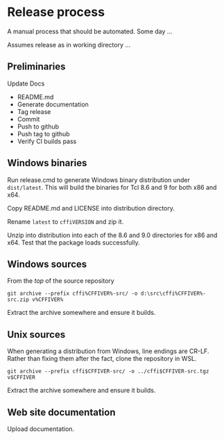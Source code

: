 # Release process

A manual process that should be automated. Some day ...

Assumes release as in working directory ...

## Preliminaries

Update Docs

- README.md
- Generate documentation
- Tag release
- Commit
- Push to github
- Push tag to github
- Verify CI builds pass

## Windows binaries

Run release.cmd to generate Windows binary distribution under `dist/latest`.
This will build the binaries for Tcl 8.6 and 9 for both x86 and x64.

Copy README.md and LICENSE into distribution directory.

Rename `latest` to `cffiVERSION` and zip it.

Unzip into distribution into each of the 8.6 and 9.0 directories for
x86 and x64. Test that the package loads successfully.

## Windows sources

From the *top* of the source repository

```
git archive --prefix cffi%CFFIVER%-src/ -o d:\src\cffi%CFFIVER%-src.zip v%CFFIVER%
```

Extract the archive somewhere and ensure it builds.

## Unix sources

When generating a distribution from Windows, line endings are CR-LF. Rather than
fixing them after the fact, clone the repository in WSL.

```
git archive --prefix cffi$CFFIVER-src/ -o ../cffi$CFFIVER-src.tgz v$CFFIVER
```

Extract the archive somewhere and ensure it builds.

## Web site documentation

Upload documentation.
